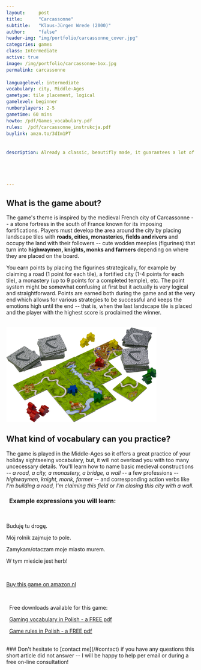 ```yaml
---
layout:     post
title:      "Carcassonne"
subtitle:   "Klaus-Jürgen Wrede (2000)"
author:     "false"
header-img: "img/portfolio/carcassonne_cover.jpg"
categories: games 
class: Intermediate
active: true
image: /img/portfolio/carcassonne-box.jpg
permalink: carcassonne

languagelevel: intermediate
vocabulary: city, Middle-Ages 
gametype: tile placement, logical
gamelevel: beginner
numberplayers: 2-5
gametime: 60 mins
howto: /pdf/Games_vocabulary.pdf
rules: 	/pdf/carcassonne_instrukcja.pdf
buylink: amzn.to/3dIm1PT


description: Already a classic, beautifly made, it guarantees a lot of fun with easy rules that offer endless game scenarios and equally endless extensions with new themes (=new vocabulary!). Sightseeing in Polish made easy with the <b>medieval professions and city architecture</b> words. 




---
```


## What is the game about?


The game's theme is inspired by the medieval French city of Carcassonne -- a stone fortress in the south of France known for its imposing fortifications. Players must develop the area around the city by placing landscape tiles with **roads, cities, monasteries, fields and rivers** and occupy the land with their followers -- cute wodden meeples (figurines) that turn into **highwaymen, knights, monks and farmers** depending on where they are placed on the board. 
<p>You earn points by placing the figurines strategically, for example by claiming a road (1 point for each tile), a fortified city (1-4 points for each tile), a monastery (up to 9 points for a completed temple), etc. The point system might be somewhat confusing at first but it actually is very logical and straightforward. Points are earned both during the game and at the very end which allows for various strategies to be successful and keeps the emotions high until the end -- that is, when the last landscape tile is placed and the player with the highest score is proclaimed the winner.</p>

 
<br> 

<img src="/img/portfolio/carcassonne-cards.png" alt="alt text" width="400" >

<br>

## What kind of vocabulary can you practice?

The game is played in the Middle-Ages so it offers a great practice of your holiday sightseeing vocabulary, but, it will not overload you with too many uncecessary details. You'll learn how to name basic medieval constructions -- *a road, a city, a monastery, a bridge, a wall* -- a few professions -- *highwaymen, knight, monk, farmer* -- and corresponding action verbs like *I'm building a road, I'm claiming this field* or *I'm closing this city with a wall.* 

<p>

<h3><i class="fa fa-2x fa-commenting fa-fw wow bounceIn text-primary" aria-hidden="true"></i>&nbsp; Example expressions you will learn:</h3>
<br>

<p>Buduję tu drogę.</p>
<p>Mój rolnik zajmuje to pole.</p>
<p>Zamykam/otaczam moje miasto murem.</p>
<p>W tym mieście jest herb!</p>


</p>

<br>

<p><a href="http://{{page.buylink}}" class="btn btn-outline btn-xl" target="_blank">Buy this game on amazon.nl</a></p>
<br>

<p><i class="fa fa-2x fa-download fa-fw wow bounceIn text-primary" aria-hidden="true"></i>&nbsp; Free downloads available for this game: </p>

<p><i class="fa fa-2x fa-info fa-fw wow bounceIn text-primary" aria-hidden="true"></i>&nbsp; <a href="/pdf/Games_vocabulary.pdf" target="_blank">Gaming vocabulary in Polish - a FREE pdf</a> </p>

<p><i class="fa fa-2x fa-map fa-fw wow bounceIn text-primary" aria-hidden="true"></i>&nbsp; <a href="{{page.rules}}" target="_blank">Game rules in Polish - a FREE pdf</a> </p>

<br>
### Don't hesitate to [contact me](/#contact) if you have any questions this short article did not answer -- I will be happy to help per email or during a free on-line consultation!
<br>








